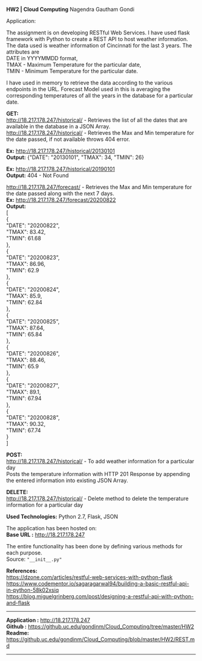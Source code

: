 **HW2 | Cloud Computing** 
Nagendra Gautham Gondi

Application:

The assignment is on developing RESTful Web Services. I have used flask framework with Python to create a REST API to host weather information.  
The data used is weather information of Cincinnati for the last 3 years. The attributes are  
DATE in YYYYMMDD format,  
TMAX - Maximum Temperature for the particular date,  
TMIN - Minimum Temperature for the particular date.  
 
I have used in memory to retrieve the data according to the various endpoints in the URL. 
Forecast Model used in this is averaging the corresponding temperatures of all the years in the database for a particular date.  

**GET:**  
http://18.217.178.247/historical/ - Retrieves the list of all the dates that are available in the database in a JSON Array.  
http://18.217.178.247/historical/<dateYYYYMMDD> - Retrieves the Max and Min temperature for the date passed, if not available throws 404 error.  
  
**Ex:** http://18.217.178.247/historical/20130101  
**Output:** {"DATE": "20130101", "TMAX": 34, "TMIN": 26}  
  
**Ex:** http://18.217.178.247/historical/20190101  
**Output:** 404 - Not Found  
  
http://18.217.178.247/forecast/<dateYYYYMMDD> - Retrieves the Max and Min temperature for the date passed along with the next 7 days.  
**Ex:** http://18.217.178.247/forecast/20200822  
**Output:**  
[  
  {  
    "DATE": "20200822",   
    "TMAX": 83.42,   
    "TMIN": 61.68  
  },   
  {  
    "DATE": "20200823",   
    "TMAX": 86.96,   
    "TMIN": 62.9  
  },   
  {  
    "DATE": "20200824",   
    "TMAX": 85.9,   
    "TMIN": 62.84  
  },   
  {  
    "DATE": "20200825",   
    "TMAX": 87.64,   
    "TMIN": 65.84  
  },   
  {  
    "DATE": "20200826",   
    "TMAX": 88.46,   
    "TMIN": 65.9  
  },   
  {  
    "DATE": "20200827",   
    "TMAX": 89.1,   
    "TMIN": 67.94  
  },   
  {  
    "DATE": "20200828",   
    "TMAX": 90.32,   
    "TMIN": 67.74  
  }  
]  
  
**POST:**  
http://18.217.178.247/historical/ - To add weather information for a particular day  
Posts the temperature information with HTTP 201 Response by appending the entered information into existing JSON Array.  
  
**DELETE:**  
http://18.217.178.247/historical/<dateYYYYMMDD> - Delete method to delete the temperature information for a particular day  
  
**Used Technologies:** Python 2.7, Flask, JSON  
  
The application has been hosted on:  
**Base URL :** http://18.217.178.247  
  
The entire functionality has been done by defining various methods for each purpose.   
Source: ``"__init__.py"`` 

**References:**   
https://dzone.com/articles/restful-web-services-with-python-flask  
https://www.codementor.io/sagaragarwal94/building-a-basic-restful-api-in-python-58k02xsiq  
https://blog.miguelgrinberg.com/post/designing-a-restful-api-with-python-and-flask  
  
------------------------------------------------------------------------------------------   
  
**Application :** http://18.217.178.247  
**Github      :** https://github.uc.edu/gondinm/Cloud_Computing/tree/master/HW2  
**Readme:** https://github.uc.edu/gondinm/Cloud_Computing/blob/master/HW2/REST.md  
  
------------------------------------------------------------------------------------------  
